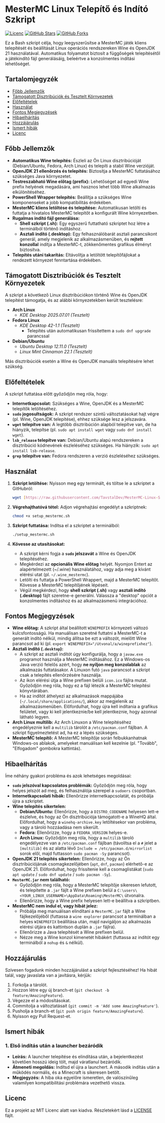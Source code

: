# MesterMC Linux Telepítő és Indító Szkript

[![Licenc](https://img.shields.io/badge/licenc-MIT-blue.svg)](LICENSE)
[![GitHub Stars](https://img.shields.io/github/stars/TavstalDev/MesterMC-Linux-Setup?style=social)](https://github.com/TavstalDev/MesterMC-Linux-Setup/stargazers)
[![GitHub Forks](https://img.shields.io/github/forks/TavstalDev/MesterMC-Linux-Setup?style=social)](https://github.com/TavstalDev/MesterMC-Linux-Setup/network/members)

Ez a Bash szkript célja, hogy leegyszerűsítse a MesterMC játék kliens telepítését és beállítását Linux operációs rendszereken Wine és OpenJDK 21 használatával. Automatikus folyamatot biztosít a függőségek telepítésétől a játékindító fájl generálásáig, beleértve a konzolmentes indítási lehetőséget.

## Tartalomjegyzék

* [Főbb Jellemzők](#főbb-jellemzők)
* [Támogatott Disztribúciók és Tesztelt Környezetek](#támogatott-disztribúciók-és-tesztelt-környezetek)
* [Előfeltételek](#előfeltételek)
* [Használat](#használat)
* [Fontos Megjegyzések](#fontos-megjegyzések)
* [Hibaelhárítás](#hibaelhárítás)
* [Hozzájárulás](#hozzájárulás)
* [Ismert hibák](#ismert-hibák)
* [Licenc](#licenc)

## Főbb Jellemzők

* **Automatikus Wine telepítés:** Észleli az Ön Linux disztribúcióját (Debian/Ubuntu, Fedora, Arch Linux) és telepíti a stabil Wine verzióját.
* **OpenJDK 21 ellenőrzés és telepítés:** Biztosítja a MesterMC futtatásához szükséges Java környezetet.
* **Testreszabható Wine előtag (prefix):** Lehetőséget ad egyedi Wine prefix helyének megadására, ami hasznos lehet több Wine alkalmazás elkülönítéséhez.
* **PowerShell Wrapper telepítés:** Beállítja a szükséges Wine komponenseket a jobb kompatibilitás érdekében.
* **MesterMC kliens letöltése és telepítése:** Automatikusan letölti és futtatja a hivatalos MesterMC telepítőt a konfigurált Wine környezetben.
* **Rugalmas indító fájl generálása:**
    * **Shell szkript (.sh):** Egy egyszerű futtatható szkriptet hoz létre a terminálból történő indításhoz.
    * **Asztali indító (.desktop):** Egy felhasználóbarát asztali parancsikont generál, amely megjelenik az alkalmazásmenüben, és **rejtett konzollal** indítja a MesterMC-t, zökkenőmentes grafikus élményt biztosítva.
* **Telepítés utáni takarítás:** Eltávolítja a letöltött telepítőfájlokat a rendezett környezet fenntartása érdekében.

## Támogatott Disztribúciók és Tesztelt Környezetek

A szkript a következő Linux disztribúciókon történő Wine és OpenJDK telepítést támogatja, és az alábbi környezetekben került tesztelésre:

* **Arch Linux**
   * *KDE Desktop 2025.07.01 (Tesztelt)*
* **Fedora Linux**
   * *KDE Desktop 42-1.1 (Tesztelt)*
        * Telepítés után automatikusan frissítettem a `sudo dnf upgrade` parancssal
* **Debian/Ubuntu**
    * *Ubuntu Desktop 12.11.0 (Tesztelt)*
    * *Linux Mint Cinnamon 22.1 (Tesztelt)*

Más disztribúciók esetén a Wine és OpenJDK manuális telepítésére lehet szükség.

## Előfeltételek

A szkript futtatása előtt győződjön meg róla, hogy:

* **Internetkapcsolat:** Szükséges a Wine, OpenJDK és a MesterMC telepítők letöltéséhez.
* **`sudo` jogosultságok:** A szkript rendszer szintű változtatásokat hajt végre (pl. Wine, OpenJDK telepítése), ehhez szüksége lesz a jelszavára.
* **`wget` telepítve van:** A legtöbb disztribúción alapból telepítve van, de ha hiányzik, telepítse (pl. `sudo apt install wget` vagy `sudo dnf install wget`).
* **`lsb_release` telepítve van:** Debian/Ubuntu alapú rendszereken a disztribúció kódnevének észleléséhez szükséges. Ha hiányzik: `sudo apt install lsb-release`.
* **`grep` telepítve van:** Fedora rendszeren a verzió észleléséhez szükséges.

## Használat

1.  **Szkript letöltése:**
    Nyisson meg egy terminált, és töltse le a szkriptet a GitHubról:
    ```bash
    wget [https://raw.githubusercontent.com/TavstalDev/MesterMC-Linux-Setup/main/setup_mestermc.sh](https://raw.githubusercontent.com/TavstalDev/MesterMC-Linux-Setup/main/setup_mestermc.sh) -O setup_mestermc.sh
    ```

2.  **Végrehajthatóvá tétel:**
    Adjon végrehajtási engedélyt a szkriptnek:
    ```bash
    chmod +x setup_mestermc.sh
    ```

3.  **Szkript futtatása:**
    Indítsa el a szkriptet a terminálból:
    ```bash
    ./setup_mestermc.sh
    ```

4.  **Kövesse az utasításokat:**
    * A szkript kérni fogja a **`sudo` jelszavát** a Wine és OpenJDK telepítéséhez.
    * Megkérdezi az **opcionális Wine előtag** helyét. Nyomjon Entert az alapértelmezett (~/.wine) használatához, vagy adja meg a kívánt elérési utat (pl. `~/.wine_mestermc`).
    * Letölti és futtatja a PowerShell Wrappert, majd a MesterMC telepítőt. Kövesse a MesterMC telepítőjének lépéseit.
    * Végül megkérdezi, hogy **shell szkript (.sh)** vagy **asztali indító (.desktop)** fájlt szeretne-e generálni. Válassza a "desktop" opciót a konzolmentes indításhoz és az alkalmazásmenü integrációhoz.

## Fontos Megjegyzések

* **Wine előtag:** A szkript által beállított `WINEPREFIX` környezeti változó kulcsfontosságú. Ha manuálisan szeretné futtatni a MesterMC-t a generált indító nélkül, mindig állítsa be ezt a változót, mielőtt Wine parancsot ad ki (pl. `export WINEPREFIX="/útvonal/a/wineprefixhez"`).
* **Asztali indító (`.desktop`):**
    * A szkript az asztali indítót úgy konfigurálja, hogy a `javaw.exe` programot használja a MesterMC indításához. Ez a Windows-os Java verzió felelős azért, hogy **ne nyíljon meg konzolablak** az alkalmazás futtatásakor. A Linuxon futó `java` parancsot a szkript csak a telepítés ellenőrzésére használja.
    * Az ikon elérési útja a Wine prefixen belüli `icon.ico` fájlra mutat. Győződjön meg róla, hogy ez a fájl létezik a MesterMC telepítési könyvtárában.
    * Ha az indítót áthelyezi az alkalmazások mappájába (`~/.local/share/applications/`), akkor az megjelenik az alkalmazásmenüben. Előfordulhat, hogy újra kell indítania a grafikus felületet, vagy ki kell jelentkeznie/be kell jelentkeznie, hogy azonnal látható legyen.
* **Arch Linux multilib:** Az Arch Linuxon a Wine telepítéséhez engedélyeznie kell a `multilib` tárolót a `/etc/pacman.conf` fájlban. A szkript figyelmeztetést ad, ha ez a lépés szükséges.
* **MesterMC telepítő:** A MesterMC telepítője során felbukkanhatnak Windows-os ablakok, amelyeket manuálisan kell kezelnie (pl. "Tovább", "Elfogadom" gombokra kattintás).

## Hibaelhárítás

Íme néhány gyakori probléma és azok lehetséges megoldásai:

* **`sudo` jelszóval kapcsolatos problémák:** Győződjön meg róla, hogy helyes jelszót ad meg, és felhasználója szerepel a `sudoers` csoportban.
* **Internetkapcsolati hibák:** Ellenőrizze internetkapcsolatát, és próbálja újra a szkriptet.
* **Wine telepítés sikertelen:**
    * **Debian/Ubuntu:** Ellenőrizze, hogy a `DISTRO_CODENAME` helyesen lett-e észlelve, és hogy az Ön disztribúciója támogatott-e a WineHQ által. Előfordulhat, hogy a `winehq-archive.key` letöltésekor van probléma, vagy a tároló hozzáadása nem sikerült.
    * **Fedora:** Ellenőrizze, hogy a `FEDORA_VERSION` helyes-e.
    * **Arch Linux:** Győződjön meg róla, hogy a `multilib` tároló engedélyezve van a `/etc/pacman.conf` fájlban (távolítsa el a `#` jelet a `[multilib]` és az alatta lévő `Include = /etc/pacman.d/mirrorlist` sorok elől, majd futtasson `sudo pacman -Sy` parancsot).
* **OpenJDK 21 telepítés sikertelen:** Ellenőrizze, hogy az Ön disztribúciójának csomagkezelőjében (`apt`, `dnf`, `pacman`) elérhető-e az OpenJDK 21. Előfordulhat, hogy frissítenie kell a csomaglistákat (`sudo apt update` / `sudo dnf update` / `sudo pacman -Sy`).
* **`MesterMC.jar` nem található:**
    * Győződjön meg róla, hogy a MesterMC telepítője sikeresen lefutott, és telepítette a `.jar` fájlt a Wine prefixen belül a `C:\users\<YOUR_LINUX_USERNAME>\AppData\Roaming\MesterMC\` útvonalra.
    * Ellenőrizze, hogy a Wine prefix helyesen lett-e beállítva a szkriptben.
* **MesterMC nem indul el, vagy hibát jelez:**
    * Próbálja meg manuálisan elindítani a `MesterMC.jar` fájlt a Wine fájlkezelőjéből (futtassa a `wine explorer` parancsot a terminálban a helyes `WINEPREFIX` beállítása után, majd navigáljon az alkalmazás elérési útjára és kattintson duplán a `.jar` fájlra).
    * Ellenőrizze a Java telepítését a Wine prefixen belül.
    * Nézze meg a Wine konzol kimenetét hibákért (futtassa az indítót egy terminálból a `nohup` és `&` nélkül).

## Hozzájárulás

Szívesen fogadunk minden hozzájárulást a szkript fejlesztéséhez! Ha hibát talál, vagy javaslata van a javításra, kérjük:

1.  Forkolja a tárolót.
2.  Hozzon létre egy új branch-et (`git checkout -b feature/AmazingFeature`).
3.  Végezze el a módosításokat.
4.  Commitolja a változtatásait (`git commit -m 'Add some AmazingFeature'`).
5.  Pusholja a branch-et (`git push origin feature/AmazingFeature`).
6.  Nyisson egy Pull Request-et.

## Ismert hibák

### 1. Első indítás után a launcher bezáródik
- **Leírás:** A launcher telepítése és elindítása után, a bejelentkezést követően hosszú ideig tölt, majd váratlanul bezáródik.
- **Átmeneti megoldás:** Indítsd el újra a launchert. A második indítás után a működés normális, és a Minecraft is sikeresen betölt.
- **Megjegyzés:** A hiba oka egyelőre ismeretlen, de valószínűleg valamilyen kompatibilitási problémára vezethető vissza.

## Licenc

Ez a projekt az MIT Licenc alatt van kiadva. Részletekért lásd a [LICENSE](LICENSE) fájlt.
